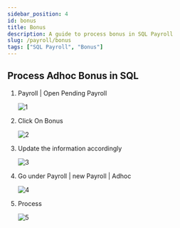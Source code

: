 ```yaml
---
sidebar_position: 4
id: bonus
title: Bonus
description: A guide to process bonus in SQL Payroll
slug: /payroll/bonus
tags: ["SQL Payroll", "Bonus"]
---
```


## Process Adhoc Bonus in SQL

1. Payroll | Open Pending Payroll

    ![1](/img/payroll/bonus/1.png)

2. Click On Bonus

    ![2](/img/payroll/bonus/2.png)

3. Update the information accordingly

    ![3](/img/payroll/bonus/3.png)

4. Go under Payroll | new Payroll | Adhoc

    ![4](/img/payroll/bonus/4.png)

5. Process

    ![5](/img/payroll/bonus/5.png)
